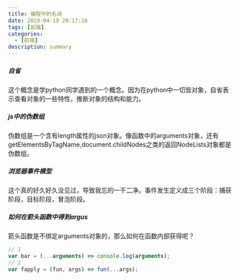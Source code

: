 ```yaml
---
title: 编程中的名词
date: 2019-04-19 20:17:18
tags: [前端]
categories:
  - [前端]
description: summary
---
```


##### 自省
这个概念是学python同学遇到的一个概念。因为在python中一切皆对象，自省表示查看对象的一些特性，推断对象的结构和能力。

##### js中的伪数组
伪数组是一个含有length属性的json对象。像函数中的arguments对象，还有getElementsByTagName,document.childNodes之类的返回NodeLists对象都是伪数组。

##### 浏览器事件模型
这个真的好久好久没见过，导致我忘的一干二净。事件发生定义成三个阶段：捕获阶段，目标阶段，冒泡阶段。

##### 如何在箭头函数中得到argus
箭头函数是不绑定arguments对象的，那么如何在函数内部获得呢？
```js
// 1
var bar = (...arguments) => console.log(arguments);
// 2
var fapply = (fun, args) => fun(...args);
```
